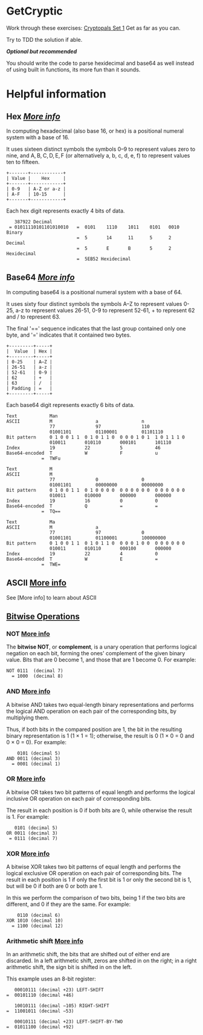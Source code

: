 # GetCryptic

Work through these exercises: [Cryptopals Set 1](http://cryptopals.com/sets/1)
Get as far as you can.

Try to TDD the solution if able.

***Optional but recommended***

You should write the code to parse hexidecimal and base64 as well instead of using built in functions, its more fun than it sounds.

# Helpful information

## Hex *[More info](https://en.wikipedia.org/wiki/Hexadecimal)*

In computing hexadecimal (also base 16, or hex) is a positional numeral system with a base of 16. 

It uses sixteen distinct symbols the symbols 0–9 to represent values zero to nine, and A, B, C, D, E, F (or alternatively a, b, c, d, e, f) to represent values ten to fifteen.

    +-------+------------+
    | Value |    Hex     |
    +-------+------------+
    | 0-9   | A-Z or a-z |
    | A-F   | 10-15      |
    +-------+------------+

Each hex digit represents exactly 4 bits of data.

       387922‬ Decimal
     = 01011110101101010010   =  0101    1110    1011    0101   0010  Binary
                              =  5       14      11      5      2     Decimal
                              =  5       E       B       5	    2     Hexidecimal
                              =  5EB52 Hexidecimal


## Base64 *[More info](https://en.wikipedia.org/wiki/Base64)*

In computing base64 is a positional numeral system with a base of 64.

It uses sixty four distinct symbols the symbols A–Z to represent values 0-25, a-z to represent values 26-51, 0-9 to represent 52-61, + to represent 62 and / to represent 63.

The final '==' sequence indicates that the last group contained only one byte, and '=' indicates that it contained two bytes. 

    +---------+-----+
    |  Value  | Hex |
    +---------+-----+
    | 0-25    | A–Z |
    | 26-51   | a-z |
    | 52-61   | 0-9 |
    | 62      | +   |
    | 63      | /   |
    | Padding | =   |
    +---------+-----+

Each base64 digit represents exactly 6 bits of data.

    Text            Man
    ASCII           M                a                n
                    77               97               110
                    01001101         01100001         01101110
    Bit pattern     0 1 0 0 1 1  0 1 0 1 1 0  0 0 0 1 0 1  1 0 1 1 1 0
                    010011       010110       000101       101110
    Index           19           22           5            46
    Base64-encoded  T            W            F            u
                 =  TWFu

    Text            M  
    ASCII           M  
                    77               0                0
                    01001101         00000000         00000000
    Bit pattern     0 1 0 0 1 1  0 1 0 0 0 0  0 0 0 0 0 0  0 0 0 0 0 0
                    010011       010000       000000       000000
    Index           19           16           0            0
    Base64-encoded  T            Q            =            =
                 =  TQ==

    Text            Ma
    ASCII           M                a 
                    77               97               0
                    01001101         01100001         100000000
    Bit pattern     0 1 0 0 1 1  0 1 0 1 1 0  0 0 0 1 0 0  0 0 0 0 0 0
                    010011       010110       000100       000000
    Index           19           22           4            0
    Base64-encoded  T            W            E            =
                 =  TWE=

## ASCII [More info](http://www.rapidtables.com/code/text/ascii-table.htm)

See [More info] to learn about ASCII

## [Bitwise Operations](https://en.wikipedia.org/wiki/Bitwise_operation)

### NOT [More info](https://en.wikipedia.org/wiki/Bitwise_operation#NOT)

The **bitwise NOT**, or **complement**, is a unary operation that performs logical negation on each bit, forming the ones' complement of the given binary value. Bits that are 0 become 1, and those that are 1 become 0. For example:

    NOT 0111  (decimal 7)
      = 1000  (decimal 8)

### AND [More info](https://en.wikipedia.org/wiki/Bitwise_operation#AND)

A bitwise AND takes two equal-length binary representations and performs the logical AND operation on each pair of the corresponding bits, by multiplying them. 

Thus, if both bits in the compared position are 1, the bit in the resulting binary representation is 1 (1 × 1 = 1); otherwise, the result is 0 (1 × 0 = 0 and 0 × 0 = 0). For example:

        0101 (decimal 5)
    AND 0011 (decimal 3)
      = 0001 (decimal 1)

### OR [More info](https://en.wikipedia.org/wiki/Bitwise_operation#OR)

A bitwise OR takes two bit patterns of equal length and performs the logical inclusive OR operation on each pair of corresponding bits. 

The result in each position is 0 if both bits are 0, while otherwise the result is 1. For example:

       0101 (decimal 5)
    OR 0011 (decimal 3)
     = 0111 (decimal 7)

### XOR [More info](https://en.wikipedia.org/wiki/Bitwise_operation#XOR)

A bitwise XOR takes two bit patterns of equal length and performs the logical exclusive OR operation on each pair of corresponding bits. The result in each position is 1 if only the first bit is 1 or only the second bit is 1, but will be 0 if both are 0 or both are 1. 

In this we perform the comparison of two bits, being 1 if the two bits are different, and 0 if they are the same. For example:

        0110 (decimal 6)
    XOR 1010 (decimal 10)
      = 1100 (decimal 12)

### Arithmetic shift [More info](https://en.wikipedia.org/wiki/Bitwise_operation#Arithmetic_shift)

In an arithmetic shift, the bits that are shifted out of either end are discarded. In a left arithmetic shift, zeros are shifted in on the right; in a right arithmetic shift, the sign bit is shifted in on the left.

This example uses an 8-bit register:

       00010111 (decimal +23) LEFT-SHIFT
    =  00101110 (decimal +46)
    
       10010111 (decimal −105) RIGHT-SHIFT
    =  11001011 (decimal −53)
    
       00010111 (decimal +23) LEFT-SHIFT-BY-TWO
    =  01011100 (decimal +92)
